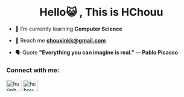 <h1 align="center">Hello😺 , This is HChouu</h1>


- 🌱 I’m currently learning **Computer Science**

- 💌 Reach me **chouxinkk@gmail.com**

- 🗣 Quote **"Everything you can imagine is real." ― Pablo Picasso**



<h3 align="left">Connect with me:</h3>
<p align="left">
<a href="https://fb.com/huỳnh châu" target="blank"><img align="center" src="https://raw.githubusercontent.com/rahuldkjain/github-profile-readme-generator/master/src/images/icons/Social/facebook.svg" alt="huỳnh châu" height="30" width="40" /></a>
<a href="https://instagram.com/hchou_pie" target="blank"><img align="center" src="https://raw.githubusercontent.com/rahuldkjain/github-profile-readme-generator/master/src/images/icons/Social/instagram.svg" alt="hchou_pie" height="30" width="40" /></a>
</p>
